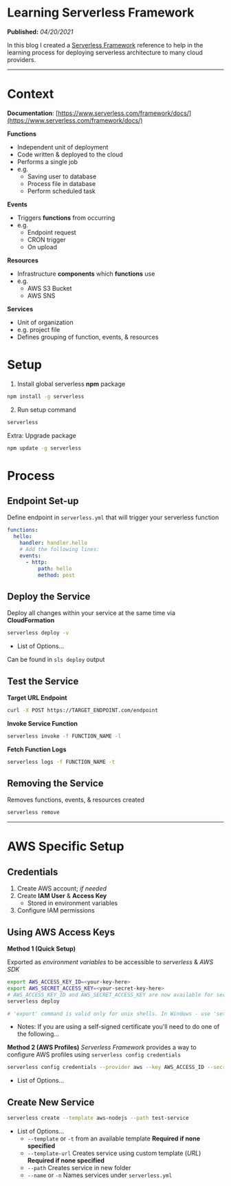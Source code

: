 # Learning Serverless Framework

**Published:** *04/20/2021*

In this blog I created a [Serverless Framework](https://www.serverless.com/framework/docs/) reference to help in the learning process for deploying serverless architecture to many cloud providers.

---

# Context

**Documentation**: [https://www.serverless.com/framework/docs/](https://www.serverless.com/framework/docs/)

**Functions**

- Independent unit of deployment
- Code written & deployed to the cloud
- Performs a single job
- e.g.
    - Saving user to database
    - Process file in database
    - Perform scheduled task

**Events**

- Triggers **functions** from occurring
- e.g.
    - Endpoint request
    - CRON trigger
    - On upload

**Resources**

- Infrastructure **components** which **functions** use
- e.g.
    - AWS S3 Bucket
    - AWS SNS

**Services**

- Unit of organization
- e.g. project file
- Defines grouping of function, events, & resources

# Setup

1. Install global serverless **npm** package

```bash
npm install -g serverless
```

2. Run setup command

```bash
serverless
```

Extra: Upgrade package

```bash
npm update -g serverless
```

# Process

## Endpoint Set-up

Define endpoint in `serverless.yml` that will trigger your serverless function

```yaml
functions:
  hello:
    handler: handler.hello
    # Add the following lines:
    events:
      - http:
          path: hello
          method: post
```

## Deploy the Service

Deploy all changes within your service at the same time via **CloudFormation**

```bash
serverless deploy -v
```

- List of Options...

Can be found in `sls deploy` output

## Test the Service

**Target URL Endpoint**

```bash
curl -X POST https://TARGET_ENDPOINT.com/endpoint
```

**Invoke Service Function**

```bash
serverless invoke -f FUNCTION_NAME -l
```

**Fetch Function Logs**

```bash
serverless logs -f FUNCTION_NAME -t
```

## Removing the Service

Removes functions, events, & resources created

```bash
serverless remove
```

---

# AWS Specific Setup

## Credentials

1. Create AWS account; *if needed*
2. Create **IAM User** & **Access Key**
    - Stored in environment variables
3. Configure IAM permissions

## Using AWS Access Keys

**Method 1 (Quick Setup)**

Exported as *environment variables* to be accessible to *serverless* & *AWS SDK*

```bash
export AWS_ACCESS_KEY_ID=<your-key-here>
export AWS_SECRET_ACCESS_KEY=<your-secret-key-here>
# AWS_ACCESS_KEY_ID and AWS_SECRET_ACCESS_KEY are now available for serverless to use
serverless deploy

# 'export' command is valid only for unix shells. In Windows - use 'set' instead of 'export'
```

- Notes: If you are using a self-signed certificate you'll need to do one of the following...

**Method 2 (AWS Profiles)**
*Serverless Framework* provides a way to configure AWS profiles using `serverless config credentials`

```bash
serverless config credentials --provider aws --key AWS_ACCESS_ID --secret AWS_SECRET_KEY --profile test-profile-name
```

- List of Options...

## Create New Service

```bash
serverless create --template aws-nodejs --path test-service
```

- List of Options...
    - `--template` or `-t` from an available template **Required if none specified**
    - `--template-url` Creates service using custom template (*URL*) **Required if none specified**
    - `--path` Creates service in new folder
    - `--name` or `-n` Names services under `serverless.yml`